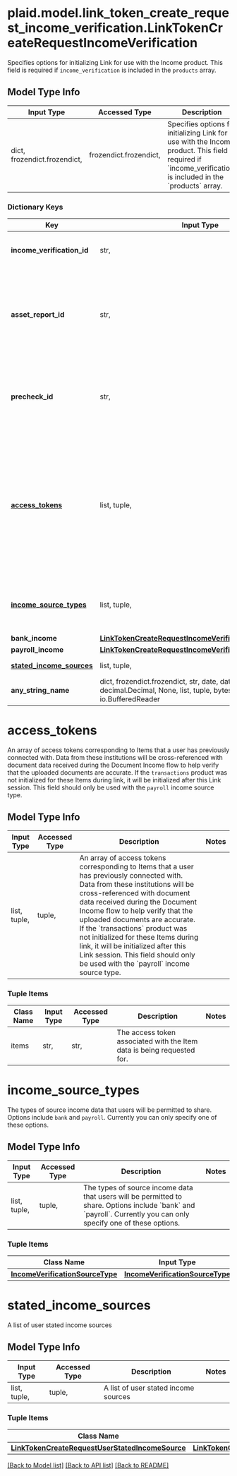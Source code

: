 # plaid.model.link_token_create_request_income_verification.LinkTokenCreateRequestIncomeVerification

Specifies options for initializing Link for use with the Income product. This field is required if `income_verification` is included in the `products` array.

## Model Type Info
Input Type | Accessed Type | Description | Notes
------------ | ------------- | ------------- | -------------
dict, frozendict.frozendict,  | frozendict.frozendict,  | Specifies options for initializing Link for use with the Income product. This field is required if &#x60;income_verification&#x60; is included in the &#x60;products&#x60; array. | 

### Dictionary Keys
Key | Input Type | Accessed Type | Description | Notes
------------ | ------------- | ------------- | ------------- | -------------
**income_verification_id** | str,  | str,  | The &#x60;income_verification_id&#x60; of the verification instance, as provided by &#x60;/income/verification/create&#x60;. | [optional] 
**asset_report_id** | str,  | str,  | The &#x60;asset_report_id&#x60; of an asset report associated with the user, as provided by &#x60;/asset_report/create&#x60;. Providing an &#x60;asset_report_id&#x60; is optional and can be used to verify the user through a streamlined flow. If provided, the bank linking flow will be skipped. | [optional] 
**precheck_id** | str,  | str,  | The ID of a precheck created with &#x60;/income/verification/precheck&#x60;. Will be used to improve conversion of the income verification flow by streamlining the Link interface presented to the end user. | [optional] 
**[access_tokens](#access_tokens)** | list, tuple,  | tuple,  | An array of access tokens corresponding to Items that a user has previously connected with. Data from these institutions will be cross-referenced with document data received during the Document Income flow to help verify that the uploaded documents are accurate. If the &#x60;transactions&#x60; product was not initialized for these Items during link, it will be initialized after this Link session.  This field should only be used with the &#x60;payroll&#x60; income source type. | [optional] 
**[income_source_types](#income_source_types)** | list, tuple,  | tuple,  | The types of source income data that users will be permitted to share. Options include &#x60;bank&#x60; and &#x60;payroll&#x60;. Currently you can only specify one of these options. | [optional] 
**bank_income** | [**LinkTokenCreateRequestIncomeVerificationBankIncome**](LinkTokenCreateRequestIncomeVerificationBankIncome.md) | [**LinkTokenCreateRequestIncomeVerificationBankIncome**](LinkTokenCreateRequestIncomeVerificationBankIncome.md) |  | [optional] 
**payroll_income** | [**LinkTokenCreateRequestIncomeVerificationPayrollIncome**](LinkTokenCreateRequestIncomeVerificationPayrollIncome.md) | [**LinkTokenCreateRequestIncomeVerificationPayrollIncome**](LinkTokenCreateRequestIncomeVerificationPayrollIncome.md) |  | [optional] 
**[stated_income_sources](#stated_income_sources)** | list, tuple,  | tuple,  | A list of user stated income sources | [optional] 
**any_string_name** | dict, frozendict.frozendict, str, date, datetime, int, float, bool, decimal.Decimal, None, list, tuple, bytes, io.FileIO, io.BufferedReader | frozendict.frozendict, str, BoolClass, decimal.Decimal, NoneClass, tuple, bytes, FileIO | any string name can be used but the value must be the correct type | [optional]

# access_tokens

An array of access tokens corresponding to Items that a user has previously connected with. Data from these institutions will be cross-referenced with document data received during the Document Income flow to help verify that the uploaded documents are accurate. If the `transactions` product was not initialized for these Items during link, it will be initialized after this Link session.  This field should only be used with the `payroll` income source type.

## Model Type Info
Input Type | Accessed Type | Description | Notes
------------ | ------------- | ------------- | -------------
list, tuple,  | tuple,  | An array of access tokens corresponding to Items that a user has previously connected with. Data from these institutions will be cross-referenced with document data received during the Document Income flow to help verify that the uploaded documents are accurate. If the &#x60;transactions&#x60; product was not initialized for these Items during link, it will be initialized after this Link session.  This field should only be used with the &#x60;payroll&#x60; income source type. | 

### Tuple Items
Class Name | Input Type | Accessed Type | Description | Notes
------------- | ------------- | ------------- | ------------- | -------------
items | str,  | str,  | The access token associated with the Item data is being requested for. | 

# income_source_types

The types of source income data that users will be permitted to share. Options include `bank` and `payroll`. Currently you can only specify one of these options.

## Model Type Info
Input Type | Accessed Type | Description | Notes
------------ | ------------- | ------------- | -------------
list, tuple,  | tuple,  | The types of source income data that users will be permitted to share. Options include &#x60;bank&#x60; and &#x60;payroll&#x60;. Currently you can only specify one of these options. | 

### Tuple Items
Class Name | Input Type | Accessed Type | Description | Notes
------------- | ------------- | ------------- | ------------- | -------------
[**IncomeVerificationSourceType**](IncomeVerificationSourceType.md) | [**IncomeVerificationSourceType**](IncomeVerificationSourceType.md) | [**IncomeVerificationSourceType**](IncomeVerificationSourceType.md) |  | 

# stated_income_sources

A list of user stated income sources

## Model Type Info
Input Type | Accessed Type | Description | Notes
------------ | ------------- | ------------- | -------------
list, tuple,  | tuple,  | A list of user stated income sources | 

### Tuple Items
Class Name | Input Type | Accessed Type | Description | Notes
------------- | ------------- | ------------- | ------------- | -------------
[**LinkTokenCreateRequestUserStatedIncomeSource**](LinkTokenCreateRequestUserStatedIncomeSource.md) | [**LinkTokenCreateRequestUserStatedIncomeSource**](LinkTokenCreateRequestUserStatedIncomeSource.md) | [**LinkTokenCreateRequestUserStatedIncomeSource**](LinkTokenCreateRequestUserStatedIncomeSource.md) |  | 

[[Back to Model list]](../../README.md#documentation-for-models) [[Back to API list]](../../README.md#documentation-for-api-endpoints) [[Back to README]](../../README.md)

